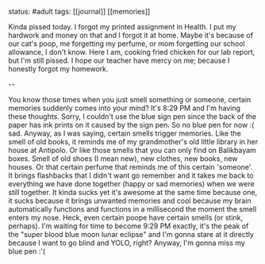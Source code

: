 status: #adult 
tags: [[journal]] [[memories]] 

Kinda pissed today. I forgot my printed assignment in Health. I put my hardwork and money on that and I forgot it at home. Maybe it's because of our cat's poop, me forgetting my perfume, or mom forgetting our school allowance, I don't know. Here I am, cooking fried chicken for our lab report, but I'm still pissed. I hope our teacher have mercy on me; because I honestly forgot my homework. 

--

You know those times when you just smell something or someone, certain memories suddenly comes into your mind? It's 8:29 PM and I'm having these thoughts. Sorry, I couldn't use the blue sign pen since the back of the paper has ink prints on it caused by the sign pen. So no blue pen for now :( sad. Anyway, as I was saying, certain smells trigger memories. Like the smell of old books, it reminds me of my grandmother's old little library in her house at Antipolo. Or like those smells that you can only find on Balikbayam boxes. Smell of old shoes (I mean new), new clothes, new books, new houses. Or that certain perfume that reminds me of this certain 'someone'. It brings flashbacks that I didn't want go remember and it takes me back to everything we have done together (happy or sad memories) when we were still together. It kinda sucks yet it's awesome at the same time because one, it sucks because it brings unwanted memories and cool because my brain automatically functions and functions in a millisecond the moment the smell enters my nose. Heck, even certain poope have certain smells (or stink, perhaps). I'm waiting for time to become 9:29 PM exactly, it's the peak of the "super blood blue moon lunar eclipse" and I'm gonna stare at it directly because I want to go blind and YOLO, right? Anyway, I'm gonna miss my blue pen :'(